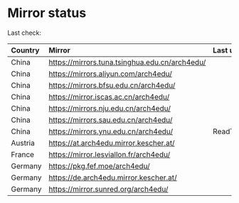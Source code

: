 <script src="./time.js"></script>
# Mirror status
Last check: <script type="text/javascript">localize(1695510938.6474118);</script>

|Country|Mirror|Last update|
|:------|:-----|:----------|
|China|https://mirrors.tuna.tsinghua.edu.cn/arch4edu/|<script type="text/javascript">localize(1695493851);</script>|
|China|https://mirrors.aliyun.com/arch4edu/|<script type="text/javascript">localize(1695450594);</script>|
|China|https://mirrors.bfsu.edu.cn/arch4edu/|<script type="text/javascript">localize(1695493851);</script>|
|China|https://mirror.iscas.ac.cn/arch4edu/|<script type="text/javascript">localize(1695493851);</script>|
|China|https://mirrors.nju.edu.cn/arch4edu/|<script type="text/javascript">localize(1695407432);</script>|
|China|https://mirrors.sau.edu.cn/arch4edu/|<script type="text/javascript">localize(1695407432);</script>|
|China|https://mirrors.ynu.edu.cn/arch4edu/|ReadTimeout|
|Austria|https://at.arch4edu.mirror.kescher.at/|<script type="text/javascript">localize(1695493851);</script>|
|France|https://mirror.lesviallon.fr/arch4edu/|<script type="text/javascript">localize(1695450594);</script>|
|Germany|https://pkg.fef.moe/arch4edu/|<script type="text/javascript">localize(1695493851);</script>|
|Germany|https://de.arch4edu.mirror.kescher.at/|<script type="text/javascript">localize(1695493851);</script>|
|Germany|https://mirror.sunred.org/arch4edu/|<script type="text/javascript">localize(1695493851);</script>|

<script src="./tablefilter/tablefilter.js"></script>
<script src="./table.js"></script>